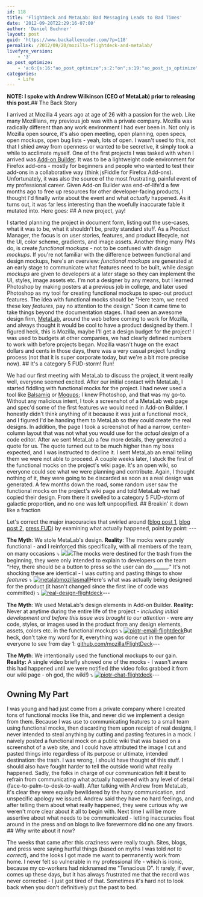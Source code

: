 ```yaml
---
id: 118
title: 'FlightDeck and MetaLab: Bad Messaging Leads to Bad Times'
date: '2012-09-20T22:29:16-07:00'
author: 'Daniel Buchner'
layout: post
guid: 'https://www.backalleycoder.com/?p=118'
permalink: /2012/09/20/mozilla-flightdeck-and-metalab/
livefyre_version:
    - '3'
ao_post_optimize:
    - 'a:6:{s:16:"ao_post_optimize";s:2:"on";s:19:"ao_post_js_optimize";s:2:"on";s:20:"ao_post_css_optimize";s:2:"on";s:12:"ao_post_ccss";s:2:"on";s:16:"ao_post_lazyload";s:2:"on";s:15:"ao_post_preload";s:0:"";}'
categories:
    - Life
---
```


**NOTE: I spoke with Andrew Wilkinson (CEO of MetaLab) prior to releasing this post.**## The Back Story

I arrived at Mozilla 4 years ago at age of 26 with a passion for the web. Like many Mozillians, my previous job was with a private company. Mozilla was radically different than any work environment I had ever been in. Not only is Mozilla open source, it's also open meeting, open planning, open specs, open mockups, open bug lists - yeah, lots of open. I wasn't used to this, not that I shied away from openness or wanted to be secretive, it simply took a while to acclimate myself. One of the first projects I was tasked with when I arrived was [Add-on Builder](https://builder.addons.mozilla.org/). It was to be a lightweight code environment for Firefox add-ons - mostly for beginners and people who wanted to test their add-ons in a collaborative way (think jsFiddle for Firefox Add-ons). Unfortunately, it was also the source of the most frustrating, painful event of my professional career. Given Add-on Builder was end-of-life'd a few months ago to free up resources for other developer-facing products, I thought I'd finally write about the event and what *actually* happened. As it turns out, it was far less interesting than the woefully inaccurate fable it mutated into. Here goes: ## A new project, yay!

I started planning the project in document form, listing out the use-cases, what it was to be, what it shouldn't be, pretty standard stuff. As a Product Manager, the focus is on user stories, features, and product lifecycle, not the UI, color scheme, gradients, and image assets. Another thing many PMs do, is create *functional mockups* - not to be confused with *design mockups*. If you're not familiar with the difference between functional and design mockups, here's an overview: *functional mockups* are generated at an early stage to communicate what features need to be built, while *design mockups* are given to developers at a later stage so they can implement the UI, styles, image assets etc. I'm not a designer by any means, but I learned Photoshop by making posters at a previous job in college, and later used Photoshop as my tool for creating functional mockups to spec-out product features. The idea with functional mocks should be "Here team, we need these key *features*, pay no attention to the design." Soon it came time to take things beyond the documentation stages. I had seen an awesome design firm, [MetaLab](http://metalabdesign.com/ "MetaLab"), around the web before coming to work for Mozilla, and always thought it would be cool to have a product designed by them. I figured heck, this is Mozilla, maybe I'll get a design budget for the project! I was used to budgets at other companies, we had clearly defined numbers to work with before projects began. Mozilla wasn't huge on the exact dollars and cents in those days, there was a very casual project funding process (not that it is super corporate today, but we're a bit more precise now). ## It's a category 5 FUD-storm! Run!

We had our first meeting with MetaLab to discuss the project, it went really well, everyone seemed excited. After our initial contact with MetaLab, I started fiddling with functional mocks for the project. I had never used a tool like [Balsamiq](http://balsamiq.com/) or [Moqups](https://moqups.com/); I knew Photoshop, and that was my go-to. Without any malicious intent, I took a screenshot of a MetaLab web page and spec'd some of the first features we would need in Add-on Builder. I honestly didn't think anything of it because it was just a functional mock, and I figured I'd be handing them to MetaLab so they could create the real designs. In addition, the page I took a screenshot of had a narrow, center-column layout that was not what you would use for the *actual design* of a code editor. After we sent MetaLab a few more details, they generated a quote for us. The quote turned out to be much higher than my boss expected, and I was instructed to decline it. I sent MetaLab an email telling them we were not able to proceed. A couple weeks later, I stuck the first of the functional mocks on the project's wiki page. It's an open wiki, so everyone could see what we were planning and contribute. Again, I thought nothing of it, they were going to be discarded as soon as a real design was generated. A few months down the road, some random user saw the functional mocks on the project's wiki page and told MetaLab we had copied their design. From there it swelled to a category 5 FUD-storm of galactic proportion, and no one was left unpoopified. ## Breakin' it down like a fraction

Let's correct the major inaccuracies that swirled around ([blog post 1](http://blog.metalabdesign.com/post/437932602/metalab-goes-open-source), [blog post 2](http://blog.metalabdesign.com/post/440371465/the-great-mozilla-debacle), [press FUD](http://techcrunch.com/2010/03/09/metalab-accuses-mozilla-of-plagiarizing-its-design/)) by examining what actually happened, point by point: ---

**The Myth**: We stole MetaLab's design. **Reality**: The mocks were purely functional - and I reinforced this specifically, with all members of the team, on many occasions ⤵ [![](https://www.backalleycoder.com/wp-content/uploads/2013/09/sean-email1-300x99.png)](https://www.backalleycoder.com/wp-content/uploads/2013/09/sean-email1.png)[![](https://www.backalleycoder.com/wp-content/uploads/2013/09/aza-chat-flightdeck-300x111.png)](https://www.backalleycoder.com/wp-content/uploads/2013/09/aza-chat-flightdeck.png)The mocks were destined for the trash from the beginning, they were only intended to explain to developers on the team "Hey, there should be a button to press so the user can do \_\_\_\_\_\_." It's not shocking these are identical - I was cutting and pasting things to show *features* ⤵ [![metalabmozillasmall](https://www.backalleycoder.com/wp-content/uploads/2013/09/metalabmozillasmall-300x126.png)](https://www.backalleycoder.com/wp-content/uploads/2013/09/metalabmozillasmall.png)Here's what was actually being designed for the product (it hasn't changed since the first line of code was committed) ⤵ [![real-design-flightdeck](https://www.backalleycoder.com/wp-content/uploads/2013/09/real-design-flightdeck-300x177.png)](https://www.backalleycoder.com/wp-content/uploads/2013/09/real-design-flightdeck.png)---

**The Myth**: We used MetaLab's design elements in Add-on Builder. **Reality:** Never at anytime during the entire life of the project - *including initial development and before this issue was brought to our attention* - were any code, styles, or images used in the product from any design elements, assets, colors etc. in the functional mockups ⤵ [![piotr-email-flightdeck](https://www.backalleycoder.com/wp-content/uploads/2013/09/piotr-email-flightdeck-300x116.png)](https://www.backalleycoder.com/wp-content/uploads/2013/09/piotr-email-flightdeck.png)But heck, don't take my word for it, everything was done out in the open for everyone to see from day 1: [github.com/mozilla/FlightDeck](https://github.com/mozilla/FlightDeck)---

**The Myth**: We intentionally used the functional mockups to our gain. **Reality:** A single video briefly showed one of the mocks - I wasn't aware this had happened until we were notified (the video folks grabbed it from our wiki page - oh god, the wiki!) ⤵ [![piotr-chat-flightdeck](https://www.backalleycoder.com/wp-content/uploads/2013/09/piotr-chat-flightdeck-300x110.png)](https://www.backalleycoder.com/wp-content/uploads/2013/09/piotr-chat-flightdeck.png)---

## Owning My Part

I was young and had just come from a private company where I created tons of functional mocks like this, and never did we implement a design from them. Because I was use to communicating features to a small team using functional mocks, then discarding them upon receipt of real designs, I never intended to steal anything by cutting and pasting features in a mock. I naively posted a functional mock on a public wiki that was based on a screenshot of a web site, and I could have attributed the image I cut and pasted things into regardless of its purpose or ultimate, intended destination: the trash. I was wrong, I should have thought of this stuff. I should also have fought harder to tell the outside world what really happened. Sadly, the folks in charge of our communication felt it best to refrain from communicating what actually happened with any level of detail (face-to-palm-to-desk-to-wall). After talking with Andrew from MetaLab, it's clear they were equally bewildered by the hazy communication, and unspecific apology we issued. Andrew said they have no hard feelings, and after telling them about what really happened, they were curious why we weren't more clear about it all to begin with. Next time I will be more assertive about what needs to be communicated - letting inaccuracies float around in the press and on blogs to live forevermore did no one any favors. ## Why write about it now?

The weeks that came after this craziness were really tough. Sites, blogs, and press were saying hurtful things (based on myths I was told *not to correct*), and the looks I got made me want to permanently work from home. I never felt so vulnerable in my professional life - which is ironic, because my co-workers had nicknamed me "Tenacious D". It rarely, if ever, comes up these days, but it has always frustrated me that the record was never corrected - I just got tired of that. Sometimes it's hard not to look back when you don't definitively put the past to bed.